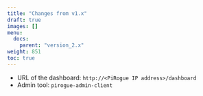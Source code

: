 ```yaml
---
title: "Changes from v1.x"
draft: true
images: []
menu:
  docs:
    parent: "version_2.x"
weight: 851
toc: true
---
```


* URL of the dashboard: `http://<PiRogue IP address>/dashboard`
* Admin tool: `pirogue-admin-client`